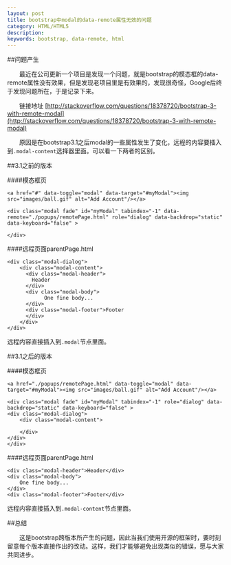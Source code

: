 ```yaml
---
layout: post
title: bootstrap中modal的data-remote属性无效的问题
category: HTML/HTML5
description: 
keywords: bootstrap, data-remote, html
---
```


##问题产生

　　最近在公司更新一个项目是发现一个问题，就是bootstrap的模态框的data-remote属性没有效果，但是发现老项目里是有效果的，发现很奇怪，Google后终于发现问题所在，于是记录下来。

　　链接地址 [http://stackoverflow.com/questions/18378720/bootstrap-3-with-remote-modal](http://stackoverflow.com/questions/18378720/bootstrap-3-with-remote-modal)

　　原因是在bootstrap3.1之后modal的一些属性发生了变化，远程的内容要插入到`.modal-content`选择器里面。可以看一下两者的区别。

##3.1之前的版本

####模态框页	

	<a href="#" data-toggle="modal" data-target="#myModal"><img src="images/ball.gif" alt="Add Account"/></a>
	
	<div class="modal fade" id="myModal" tabindex="-1" data-remote="./popups/remotePage.html" role="dialog" data-backdrop="static" data-keyboard="false" >
		
	</div>

####远程页面parentPage.html

	<div class="modal-dialog">
	    <div class="modal-content">
	      <div class="modal-header">
	        Header
	      </div>
	      <div class="modal-body">
	            One fine body...
	      </div>
	      <div class="modal-footer">Footer
	      </div>
	    </div>
	</div>

远程内容直接插入到`.modal`节点里面。

##3.1之后的版本

####模态框页	

	<a href="./popups/remotePage.html" data-toggle="modal" data-target="#myModal"><img src="images/ball.gif" alt="Add Account"/></a>

	<div class="modal fade" id="myModal" tabindex="-1" role="dialog" data-backdrop="static" data-keyboard="false" >
	<div class="modal-dialog">
	    <div class="modal-content">
			
	    </div>
	</div>
	</div>

####远程页面parentPage.html

	<div class="modal-header">Header</div>
	<div class="modal-body">
	    One fine body...
	</div>
	<div class="modal-footer">Footer</div>

远程内容直接插入到`.modal-content`节点里面。

##总结

　　这是bootstrap跨版本所产生的问题，因此当我们使用开源的框架时，要时刻留意每个版本直接作出的改动。这样，我们才能够避免出现类似的错误，愿与大家共同进步。
